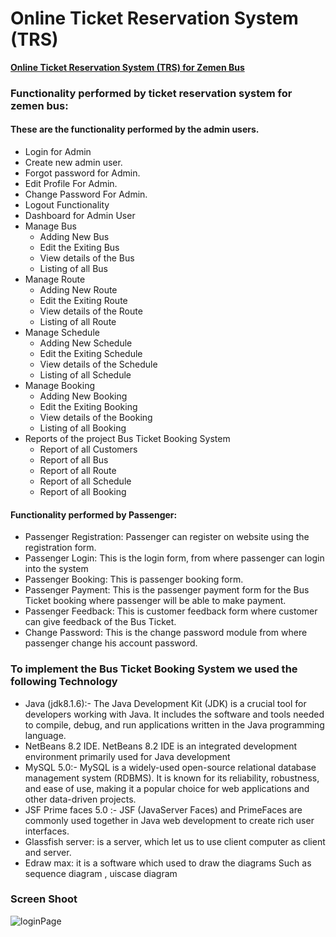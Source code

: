 # Online Ticket Reservation System (TRS)
__[Online Ticket Reservation System (TRS) for Zemen Bus](https://github.com/DemisD/online-ticket-reservation-system)__


### Functionality performed by ticket reservation system for zemen bus:

#### These are the functionality performed by the admin users.

- Login for Admin
- Create new admin user.
- Forgot password for Admin.
- Edit Profile For Admin.
- Change Password For Admin.
- Logout Functionality
- Dashboard for Admin User
- Manage Bus
  - Adding New Bus
  - Edit the Exiting Bus
  - View details of the Bus
  - Listing of all Bus
- Manage Route
  - Adding New Route
  - Edit the Exiting Route
  - View details of the Route
  - Listing of all Route
- Manage Schedule
  - Adding New Schedule
  - Edit the Exiting Schedule
  - View details of the Schedule
  - Listing of all Schedule
- Manage Booking
  - Adding New Booking
  - Edit the Exiting Booking
  - View details of the Booking
  - Listing of all Booking
- Reports of the project Bus Ticket Booking System
  - Report of all Customers
  - Report of all Bus
  - Report of all Route
  - Report of all Schedule
  - Report of all Booking


#### Functionality performed by Passenger:
- Passenger Registration: Passenger can register on website using the registration form.
- Passenger Login: This is the login form, from where passenger can login into the system
- Passenger Booking: This is passenger booking form.
- Passenger Payment: This is the passenger payment form for the Bus Ticket booking where passenger will be able to make payment.
- Passenger Feedback: This is customer feedback form where customer can give feedback of the Bus Ticket.
- Change Password: This is the change password module from where passenger change his account password.

### To implement the Bus Ticket Booking System we used the following Technology

- Java (jdk8.1.6):- The Java Development Kit (JDK) is a crucial tool for developers working with Java. It includes the software and tools needed to compile, debug, and run applications written in the Java programming language.
- NetBeans 8.2 IDE. NetBeans 8.2 IDE is an integrated development environment primarily used for Java development
- MySQL 5.0:- MySQL is a widely-used open-source relational database management system (RDBMS). It is known for its reliability, robustness, and ease of use, making it a popular choice for web applications and other data-driven projects.
- JSF Prime faces 5.0 :-  JSF (JavaServer Faces) and PrimeFaces are commonly used together in Java web development to create rich user interfaces.
- Glassfish server: is a server, which let us to use client computer as client and server.
- Edraw max:  it is a software which used to draw the diagrams Such as sequence diagram , uiscase diagram

### Screen Shoot
![loginPage](https://github.com/DemisD/online-ticket-reservation-system/assets/48995115/fcc3295a-4aaa-4d29-a66a-78a5ef1ac01f)




